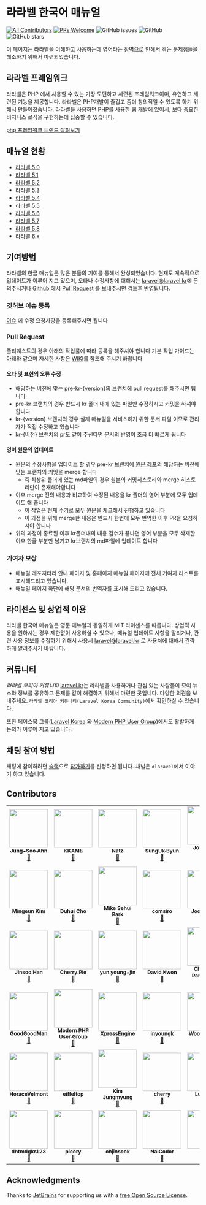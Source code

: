 # 라라벨 한국어 매뉴얼

[![All Contributors](https://img.shields.io/badge/all_contributors-39-orange.svg?style=flat-square)](#contributors)
[![PRs Welcome](https://img.shields.io/badge/PRs-welcome-brightgreen.svg?style=flat-square)](http://makeapullrequest.com)
![GitHub issues](https://img.shields.io/github/issues/laravelkr/docs.svg)
![GitHub](https://img.shields.io/github/license/laravelkr/docs.svg)
![GitHub stars](https://img.shields.io/github/stars/laravelkr/docs.svg?style=social)

이 페이지는 라라벨을 이해하고 사용하는데 영어라는 장벽으로 인해서 겪는 문제점들을 해소하기 위해서 마련되었습니다.

## 라라벨 프레임워크

라라벨은 PHP 에서 사용할 수 있는 가장 모던하고 세련된 프레임워크이며, 유연하고 세련된 기능을 제공합니다. 라라벨은 PHP개발이 즐겁고 좀더 창의적일 수 있도록 하기 위해서 만들어졌습니다. 라라벨을 사용하면 PHP를 사용한 웹 개발에 있어서, 보다 중요한 비지니스 로직을 구현하는데 집중할 수 있습니다.

[php 프레임워크 트렌드 살펴보기](https://www.google.com/trends/explore?q=codeigniter,laravel,cakephp)


## 매뉴얼 현황
 * [라라벨 5.0](https://laravel.kr/docs/5.0)
 * [라라벨 5.1](https://laravel.kr/docs/5.1)
 * [라라벨 5.2](https://laravel.kr/docs/5.2)
 * [라라벨 5.3](https://laravel.kr/docs/5.3)
 * [라라벨 5.4](https://laravel.kr/docs/5.4)
 * [라라벨 5.5](https://laravel.kr/docs/5.5)
 * [라라벨 5.6](https://laravel.kr/docs/5.6)
 * [라라벨 5.7](https://laravel.kr/docs/5.7)
 * [라라벨 5.8](https://laravel.kr/docs/5.8)
 * [라라벨 6.x](https://laravel.kr/docs/6.x)

## 기여방법

라라벨의 한글 매뉴얼은 많은 분들의 기여를 통해서 완성되었습니다. 현재도 계속적으로 업데이트가 이루어 지고 있으며, 오타나 수정사항에 대해서는 [laravel@laravel.kr](mailto:laravel@laravel.kr)에 문의주시거나 [Github](https://github.com/laravelkr/docs) 에서 [Pull Request](https://github.com/laravelkr/docs/pulls) 를 보내주시면 검토후 반영됩니다.


### 깃허브 이슈 등록 

[이슈](https://github.com/laravelkr/docs/issues/new) 에 수정 요청사항을 등록해주시면 됩니다

### Pull Request 

풀리퀘스트의 경우 아래의 작업룰에 따라 등록을 해주셔야 합니다
기본 작업 가이드는 아래와 같으며 자세한 사항은 [WIKI](https://github.com/laravelkr/docs/wiki)를 참조해 주시기 바랍니다

#### 오타 및 표현의 오류 수정

- 해당하는 버전에 맞는 pre-kr-{version}의 브랜치에 pull request를 해주시면 됩니다
- pre-kr 브랜치의 경우 반드시 kr 폴더 내에 있는 파일만 수정하시고 커밋을 하셔야합니다 
- kr-{version} 브랜치의 경우 실제 매뉴얼을 서비스하기 위한 문서 파일 이므로 관리자가 직접 수정하고 있습니다
- kr-{버전} 브랜치의 pr도 같이 주신다면 문서의 반영이 조금 더 빠르게 됩니다 

#### 영어 원문의 업데이트

- 원문의 수정사항을 업데이트 할 경우 pre-kr 브랜치에 [원문 레포](https://github.com/laravel/docs)의 해당하는 버전에 맞는 브랜치의 커밋을 merge 합니다
  - 즉 최상위 폴더에 있는 md파일의 경우 원본의 커밋히스토리와 merge 히스토리만이 존재해야합니다
- 이후 merge 전의 내용과 비교하여 수정된 내용을 kr 폴더의 영어 부분에 모두 업데이트 해 줍니다
  - 이 작업은 현재 수기로 모두 원문을 체크해서 진행하고 있습니다
  - 이 과정을 위해 merge한 내용은 반드시 한번에 모두 번역한 이후 PR을 요청하셔야 합니다
- 위의 과정이 종료된 이후 kr폴더내의 내용 검수가 끝나면 영어 부분을 모두 삭제한 이후 한글 부분만 남기고 kr브랜치의 md파일에 업데이트 합니다



### 기여자 보상

- 매뉴얼 레포지터리 안내 페이지 및 홈페이지 매뉴얼 페이지에 전체 기여자 리스트를 표시해드리고 있습니다.
- 매뉴얼 페이지 하단에 해당 문서의 번역자를 표시해 드리고 있습니다.


## 라이센스 및 상업적 이용

라라벨 한국어 매뉴얼은 영문 매뉴얼과 동일하게 MIT 라이센스를 따릅니다. 상업적 사용을 원하시는 경우 제한없이 사용하실 수 있으나, 매뉴얼 업데이트 사항을 알리거나, 관련 사용 정보를 수집하기 위해서 사용시 [laravel@laravel.kr](mailto:laravel@laravel.kr) 로 사용처에 대해서 간략하게 알려주시기 바랍니다.

## 커뮤니티

*라라벨 코리아 커뮤니티* [laravel.kr](https://laravel.kr)는 라라벨을 사용하거나 관심 있는 사람들이 모여 뉴스와 정보를 공유하고 문제를 같이 해결하기 위해서 마련한 곳입니다. 다양한 의견을 보내주세요. `라라벨 코리아 커뮤니티(Laravel Korea Community)`에서 확인하실 수 있습니다.

또한 페이스북 그룹([Laravel Korea](https://www.facebook.com/groups/laravelkorea/) 와 [Modern PHP User Group](https://www.facebook.com/groups/655071604594451/))에서도 활발하게 논의가 이루어 지고 있습니다.

## 채팅 참여 방법

채팅에 참여하려면 [슬랙](https://modernpug.slack.com)으로 [참가하기](http://slack-invite.modernpug.org/)를 신청하면 됩니다. 채널은 `#laravel`에서 이야기 하고 있습니다.

## Contributors

<!-- ALL-CONTRIBUTORS-LIST:START - Do not remove or modify this section -->
<!-- prettier-ignore-start -->
<!-- markdownlint-disable -->
<table>
  <tr>
    <td align="center"><a href="http://findstar.pe.kr"><img src="https://avatars2.githubusercontent.com/u/1266944?v=4" width="100px;" alt=""/><br /><sub><b>Jung-Soo Ahn</b></sub></a><br /><a href="https://github.com/laravelkr/docs/commits?author=findstar" title="Documentation">📖</a></td>
    <td align="center"><a href="http://kkame.net"><img src="https://avatars3.githubusercontent.com/u/4939813?v=4" width="100px;" alt=""/><br /><sub><b>KKAME</b></sub></a><br /><a href="https://github.com/laravelkr/docs/commits?author=kkame" title="Documentation">📖</a></td>
    <td align="center"><a href="https://github.com/natz92"><img src="https://avatars1.githubusercontent.com/u/25763747?v=4" width="100px;" alt=""/><br /><sub><b>Natz</b></sub></a><br /><a href="https://github.com/laravelkr/docs/commits?author=natz92" title="Documentation">📖</a></td>
    <td align="center"><a href="https://github.com/ukits"><img src="https://avatars1.githubusercontent.com/u/946148?v=4" width="100px;" alt=""/><br /><sub><b>SungUk Byun</b></sub></a><br /><a href="https://github.com/laravelkr/docs/commits?author=ukits" title="Documentation">📖</a></td>
    <td align="center"><a href="https://github.com/whdckszxxx"><img src="https://avatars2.githubusercontent.com/u/14170948?v=4" width="100px;" alt=""/><br /><sub><b>Jong Chan Park</b></sub></a><br /><a href="https://github.com/laravelkr/docs/commits?author=whdckszxxx" title="Documentation">📖</a></td>
    <td align="center"><a href="https://github.com/kwonmory"><img src="https://avatars3.githubusercontent.com/u/12936720?v=4" width="100px;" alt=""/><br /><sub><b>KWONMORY</b></sub></a><br /><a href="https://github.com/laravelkr/docs/commits?author=kwonmory" title="Documentation">📖</a></td>
    <td align="center"><a href="https://lastgleam.github.io"><img src="https://avatars0.githubusercontent.com/u/18328030?v=4" width="100px;" alt=""/><br /><sub><b>Donghee KIM</b></sub></a><br /><a href="https://github.com/laravelkr/docs/commits?author=lastgleam" title="Documentation">📖</a></td>
  </tr>
  <tr>
    <td align="center"><a href="https://mingeun.com"><img src="https://avatars2.githubusercontent.com/u/19664237?v=4" width="100px;" alt=""/><br /><sub><b>Mingeun Kim</b></sub></a><br /><a href="https://github.com/laravelkr/docs/commits?author=getsolaris" title="Documentation">📖</a></td>
    <td align="center"><a href="https://acidf0x.github.io"><img src="https://avatars0.githubusercontent.com/u/35107271?v=4" width="100px;" alt=""/><br /><sub><b>Duhui Cho</b></sub></a><br /><a href="https://github.com/laravelkr/docs/commits?author=AcidF0x" title="Documentation">📖</a></td>
    <td align="center"><a href="https://github.com/idpokute"><img src="https://avatars1.githubusercontent.com/u/5393574?v=4" width="100px;" alt=""/><br /><sub><b>Mike Sehui Park</b></sub></a><br /><a href="https://github.com/laravelkr/docs/commits?author=idpokute" title="Documentation">📖</a></td>
    <td align="center"><a href="https://github.com/comsiro"><img src="https://avatars3.githubusercontent.com/u/12705399?v=4" width="100px;" alt=""/><br /><sub><b>comsiro</b></sub></a><br /><a href="https://github.com/laravelkr/docs/commits?author=comsiro" title="Documentation">📖</a></td>
    <td align="center"><a href="https://github.com/youngiggy"><img src="https://avatars1.githubusercontent.com/u/1668413?v=4" width="100px;" alt=""/><br /><sub><b>Joo Youngik</b></sub></a><br /><a href="https://github.com/laravelkr/docs/commits?author=youngiggy" title="Documentation">📖</a></td>
    <td align="center"><a href="https://github.com/NoGeunYoug"><img src="https://avatars2.githubusercontent.com/u/22785651?v=4" width="100px;" alt=""/><br /><sub><b>NoGeunYoug</b></sub></a><br /><a href="https://github.com/laravelkr/docs/commits?author=NoGeunYoug" title="Documentation">📖</a></td>
    <td align="center"><a href="http://leehyunseok.com"><img src="https://avatars2.githubusercontent.com/u/6157033?v=4" width="100px;" alt=""/><br /><sub><b>Hyunseok Lee</b></sub></a><br /><a href="https://github.com/laravelkr/docs/commits?author=smartbos" title="Documentation">📖</a></td>
  </tr>
  <tr>
    <td align="center"><a href="https://github.com/Hann"><img src="https://avatars2.githubusercontent.com/u/718811?v=4" width="100px;" alt=""/><br /><sub><b>Jinsoo Han</b></sub></a><br /><a href="https://github.com/laravelkr/docs/commits?author=Hann" title="Documentation">📖</a></td>
    <td align="center"><a href="https://github.com/YangMinJoo"><img src="https://avatars2.githubusercontent.com/u/24889107?v=4" width="100px;" alt=""/><br /><sub><b>Cherry Pie</b></sub></a><br /><a href="https://github.com/laravelkr/docs/commits?author=YangMinJoo" title="Documentation">📖</a></td>
    <td align="center"><a href="https://yupmin.net/"><img src="https://avatars1.githubusercontent.com/u/880878?v=4" width="100px;" alt=""/><br /><sub><b>yun young-jin</b></sub></a><br /><a href="https://github.com/laravelkr/docs/commits?author=yupmin" title="Documentation">📖</a></td>
    <td align="center"><a href="http://web-front-end.tistory.com/"><img src="https://avatars2.githubusercontent.com/u/9584768?v=4" width="100px;" alt=""/><br /><sub><b>David Kwon</b></sub></a><br /><a href="https://github.com/laravelkr/docs/commits?author=tienne" title="Documentation">📖</a></td>
    <td align="center"><a href="http://kr.vuejs.org"><img src="https://avatars0.githubusercontent.com/u/1451365?v=4" width="100px;" alt=""/><br /><sub><b>ChangJoo Park(박창주)</b></sub></a><br /><a href="https://github.com/laravelkr/docs/commits?author=ChangJoo-Park" title="Documentation">📖</a></td>
    <td align="center"><a href="https://zerglinggo.net/"><img src="https://avatars0.githubusercontent.com/u/3365053?v=4" width="100px;" alt=""/><br /><sub><b>ZerglingGo</b></sub></a><br /><a href="https://github.com/laravelkr/docs/commits?author=ZerglingGo" title="Documentation">📖</a></td>
    <td align="center"><a href="https://github.com/dspaudio"><img src="https://avatars1.githubusercontent.com/u/869240?v=4" width="100px;" alt=""/><br /><sub><b>Wonkyoo Nam</b></sub></a><br /><a href="https://github.com/laravelkr/docs/commits?author=dspaudio" title="Documentation">📖</a></td>
  </tr>
  <tr>
    <td align="center"><a href="https://github.com/GoodGoodJM"><img src="https://avatars3.githubusercontent.com/u/8029093?v=4" width="100px;" alt=""/><br /><sub><b>GoodGoodMan</b></sub></a><br /><a href="https://github.com/laravelkr/docs/commits?author=GoodGoodJM" title="Documentation">📖</a></td>
    <td align="center"><a href="http://modernpug.org"><img src="https://avatars3.githubusercontent.com/u/8666157?v=4" width="100px;" alt=""/><br /><sub><b>Modern PHP User Group</b></sub></a><br /><a href="https://github.com/laravelkr/docs/commits?author=ModernPug" title="Documentation">📖</a></td>
    <td align="center"><a href="https://www.xpressengine.io/"><img src="https://avatars3.githubusercontent.com/u/1429259?v=4" width="100px;" alt=""/><br /><sub><b>XpressEngine</b></sub></a><br /><a href="https://github.com/laravelkr/docs/commits?author=XpressEngine" title="Documentation">📖</a></td>
    <td align="center"><a href="https://github.com/inyoungk"><img src="https://avatars2.githubusercontent.com/u/48192948?v=4" width="100px;" alt=""/><br /><sub><b>inyoungk</b></sub></a><br /><a href="https://github.com/laravelkr/docs/commits?author=inyoungk" title="Documentation">📖</a></td>
    <td align="center"><a href="https://github.com/strawoo"><img src="https://avatars0.githubusercontent.com/u/11594582?v=4" width="100px;" alt=""/><br /><sub><b>WooHyunPark</b></sub></a><br /><a href="https://github.com/laravelkr/docs/commits?author=strawoo" title="Documentation">📖</a></td>
    <td align="center"><a href="https://blog.meteopark.dev"><img src="https://avatars1.githubusercontent.com/u/8869584?v=4" width="100px;" alt=""/><br /><sub><b>meteopark</b></sub></a><br /><a href="https://github.com/laravelkr/docs/commits?author=meteopark" title="Documentation">📖</a></td>
    <td align="center"><a href="https://github.com/anym0re"><img src="https://avatars3.githubusercontent.com/u/9912065?v=4" width="100px;" alt=""/><br /><sub><b>danlee</b></sub></a><br /><a href="https://github.com/laravelkr/docs/commits?author=anym0re" title="Documentation">📖</a></td>
  </tr>
  <tr>
    <td align="center"><a href="http://velmont.cafe24.com"><img src="https://avatars3.githubusercontent.com/u/3744320?v=4" width="100px;" alt=""/><br /><sub><b>HoraceVelmont</b></sub></a><br /><a href="https://github.com/laravelkr/docs/commits?author=horace-velmont" title="Documentation">📖</a></td>
    <td align="center"><a href="https://github.com/KangPilGyu"><img src="https://avatars3.githubusercontent.com/u/39696372?v=4" width="100px;" alt=""/><br /><sub><b>eiffeltop</b></sub></a><br /><a href="https://github.com/laravelkr/docs/commits?author=KangPilGyu" title="Documentation">📖</a></td>
    <td align="center"><a href="https://github.com/jungmyungzZ"><img src="https://avatars0.githubusercontent.com/u/42092924?v=4" width="100px;" alt=""/><br /><sub><b>Kim Jungmyung</b></sub></a><br /><a href="https://github.com/laravelkr/docs/commits?author=jungmyungzZ" title="Documentation">📖</a></td>
    <td align="center"><a href="https://github.com/cherryred5959"><img src="https://avatars2.githubusercontent.com/u/32331576?v=4" width="100px;" alt=""/><br /><sub><b>cherry</b></sub></a><br /><a href="https://github.com/laravelkr/docs/commits?author=cherryred5959" title="Documentation">📖</a></td>
    <td align="center"><a href="https://github.com/lucyholic"><img src="https://avatars3.githubusercontent.com/u/37027571?v=4" width="100px;" alt=""/><br /><sub><b>Lucy Kim</b></sub></a><br /><a href="https://github.com/laravelkr/docs/commits?author=lucyholic" title="Documentation">📖</a></td>
    <td align="center"><a href="http://jaedong.kim"><img src="https://avatars0.githubusercontent.com/u/978944?v=4" width="100px;" alt=""/><br /><sub><b>Jaedong Kim</b></sub></a><br /><a href="https://github.com/laravelkr/docs/commits?author=jdssem" title="Documentation">📖</a></td>
    <td align="center"><a href="https://github.com/fwang-laralabs"><img src="https://avatars1.githubusercontent.com/u/26479627?v=4" width="100px;" alt=""/><br /><sub><b>fwang-laralabs</b></sub></a><br /><a href="https://github.com/laravelkr/docs/commits?author=fwang-laralabs" title="Documentation">📖</a></td>
  </tr>
  <tr>
    <td align="center"><a href="https://github.com/dhtmdgkr123"><img src="https://avatars1.githubusercontent.com/u/27611405?v=4" width="100px;" alt=""/><br /><sub><b>dhtmdgkr123</b></sub></a><br /><a href="https://github.com/laravelkr/docs/commits?author=dhtmdgkr123" title="Documentation">📖</a></td>
    <td align="center"><a href="https://github.com/picory"><img src="https://avatars3.githubusercontent.com/u/3766114?v=4" width="100px;" alt=""/><br /><sub><b>picory</b></sub></a><br /><a href="https://github.com/laravelkr/docs/commits?author=picory" title="Documentation">📖</a></td>
    <td align="center"><a href="https://devseok.github.io/"><img src="https://avatars3.githubusercontent.com/u/33000980?v=4" width="100px;" alt=""/><br /><sub><b>ohjinseok</b></sub></a><br /><a href="https://github.com/laravelkr/docs/commits?author=devSeok" title="Documentation">📖</a></td>
    <td align="center"><a href="https://github.com/NalCoder"><img src="https://avatars0.githubusercontent.com/u/57889823?v=4" width="100px;" alt=""/><br /><sub><b>NalCoder</b></sub></a><br /><a href="https://github.com/laravelkr/docs/commits?author=NalCoder" title="Documentation">📖</a></td>
    <td align="center"><a href="https://github.com/soilSpoon"><img src="https://avatars1.githubusercontent.com/u/9105017?v=4" width="100px;" alt=""/><br /><sub><b>Hee</b></sub></a><br /><a href="https://github.com/laravelkr/docs/commits?author=soilSpoon" title="Documentation">📖</a></td>
    <td align="center"><a href="https://github.com/initred"><img src="https://avatars3.githubusercontent.com/u/34208843?v=4" width="100px;" alt=""/><br /><sub><b>InitRed</b></sub></a><br /><a href="https://github.com/laravelkr/docs/commits?author=initred" title="Documentation">📖</a></td>
  </tr>
</table>

<!-- markdownlint-enable -->
<!-- prettier-ignore-end -->
<!-- ALL-CONTRIBUTORS-LIST:END -->

## Acknowledgments

Thanks to [JetBrains](https://www.jetbrains.com) for supporting us with a [free Open Source License](https://www.jetbrains.com/buy/opensource).